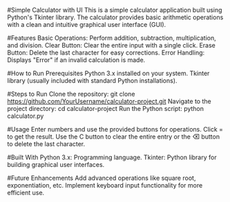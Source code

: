 #Simple Calculator with UI
This is a simple calculator application built using Python's Tkinter library. The calculator provides basic arithmetic operations with a clean and intuitive graphical user interface (GUI).

#Features
Basic Operations: Perform addition, subtraction, multiplication, and division.
Clear Button: Clear the entire input with a single click.
Erase Button: Delete the last character for easy corrections.
Error Handling: Displays "Error" if an invalid calculation is made.

#How to Run
Prerequisites
Python 3.x installed on your system.
Tkinter library (usually included with standard Python installations).

#Steps to Run
Clone the repository:  git clone https://github.com/YourUsername/calculator-project.git
Navigate to the project directory:  cd calculator-project
Run the Python script:  python calculator.py

#Usage
Enter numbers and use the provided buttons for operations.
Click = to get the result.
Use the C button to clear the entire entry or the ⌫ button to delete the last character.

#Built With
Python 3.x: Programming language.
Tkinter: Python library for building graphical user interfaces.

#Future Enhancements
Add advanced operations like square root, exponentiation, etc.
Implement keyboard input functionality for more efficient use.

